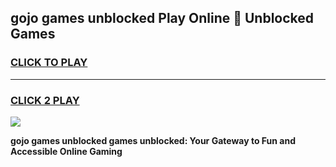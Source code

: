 
## gojo games unblocked Play Online 👋 Unblocked Games
<h3>
<a href="https://premium.freeplayer.one?title=gojo_games_unblocked&ref=19F">CLICK TO PLAY</a></h3>
<hr>

<h3>
<a href="https://premium.freeplayer.one?title=gojo_games_unblocked&ref=19F">CLICK 2 PLAY</a>
  
</h3>

<a href="https://premium.freeplayer.one?title=gojo_games_unblocked&ref=19F"><img src="https://clearcache.store/games.png"></a>


**gojo games unblocked games unblocked: Your Gateway to Fun and Accessible Online Gaming**
